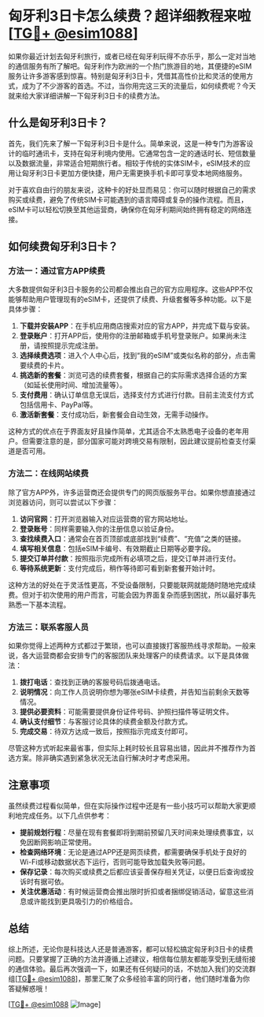 # 匈牙利3日卡怎么续费？超详细教程来啦[[TG💪+ @esim1088](https://t.me/s/esim1088)]

如果你最近计划去匈牙利旅行，或者已经在匈牙利玩得不亦乐乎，那么一定对当地的通信服务有所了解吧。匈牙利作为欧洲的一个热门旅游目的地，其便捷的eSIM服务让许多游客感到惊喜。特别是匈牙利3日卡，凭借其高性价比和灵活的使用方式，成为了不少游客的首选。不过，当你用完这三天的流量后，如何续费呢？今天就来给大家详细讲解一下匈牙利3日卡的续费方法。

## 什么是匈牙利3日卡？

首先，我们先来了解一下匈牙利3日卡是什么。简单来说，这是一种专门为游客设计的临时通讯卡，支持在匈牙利境内使用。它通常包含一定的通话时长、短信数量以及数据流量，非常适合短期旅行者。相较于传统的实体SIM卡，eSIM技术的应用让匈牙利3日卡更加方便快捷，用户无需更换手机卡即可享受本地网络服务。

对于喜欢自由行的朋友来说，这种卡的好处显而易见：你可以随时根据自己的需求购买或续费，避免了传统SIM卡可能遇到的语言障碍或复杂的操作流程。而且，eSIM卡可以轻松切换至其他运营商，确保你在匈牙利期间始终拥有稳定的网络连接。

## 如何续费匈牙利3日卡？

### 方法一：通过官方APP续费

大多数提供匈牙利3日卡服务的公司都会推出自己的官方应用程序。这些APP不仅能够帮助用户管理现有的eSIM卡，还提供了续费、升级套餐等多种功能。以下是具体步骤：

1. **下载并安装APP**：在手机应用商店搜索对应的官方APP，并完成下载与安装。
2. **登录账户**：打开APP后，使用你的注册邮箱或手机号登录账户。如果尚未注册，请按照提示完成注册。
3. **选择续费选项**：进入个人中心后，找到“我的eSIM”或类似名称的部分，点击需要续费的卡片。
4. **挑选新的套餐**：浏览可选的续费套餐，根据自己的实际需求选择合适的方案（如延长使用时间、增加流量等）。
5. **支付费用**：确认订单信息无误后，选择支付方式进行付款。目前主流支付方式包括信用卡、PayPal等。
6. **激活新套餐**：支付成功后，新套餐会自动生效，无需手动操作。

这种方式的优点在于界面友好且操作简单，尤其适合不太熟悉电子设备的老年用户。但需要注意的是，部分国家可能对跨境交易有限制，因此建议提前检查支付渠道是否可用。

### 方法二：在线网站续费

除了官方APP外，许多运营商还会提供专门的网页版服务平台。如果你想直接通过浏览器访问，则可以尝试以下步骤：

1. **访问官网**：打开浏览器输入对应运营商的官方网站地址。
2. **登录账号**：同样需要输入你的注册信息以验证身份。
3. **查找续费入口**：通常会在首页顶部或底部找到“续费”、“充值”之类的链接。
4. **填写相关信息**：包括eSIM卡编号、有效期截止日期等必要字段。
5. **提交订单并付款**：按照指示完成所有必填项之后，提交订单并进行支付。
6. **等待系统更新**：支付完成后，稍作等待即可看到新套餐开始计时。

这种方法的好处在于灵活性更高，不受设备限制，只要能联网就能随时随地完成续费。但对于初次使用的用户而言，可能会因为界面复杂而感到困扰，所以最好事先熟悉一下基本流程。

### 方法三：联系客服人员

如果你觉得上述两种方式都过于繁琐，也可以直接拨打客服热线寻求帮助。一般来说，各大运营商都会安排专门的客服团队来处理客户的续费请求。以下是具体做法：

1. **拨打电话**：查找到正确的客服号码后拨通电话。
2. **说明情况**：向工作人员说明你想为哪张eSIM卡续费，并告知当前剩余天数等情况。
3. **提供必要资料**：可能需要提供身份证件号码、护照扫描件等证明文件。
4. **确认支付细节**：与客服讨论具体的续费金额及付款方式。
5. **完成交易**：待双方达成一致后，按照指示完成支付即可。

尽管这种方式听起来最省事，但实际上耗时较长且容易出错，因此并不推荐作为首选方案。除非确实遇到紧急状况无法自行解决时才考虑采用。

## 注意事项

虽然续费过程看似简单，但在实际操作过程中还是有一些小技巧可以帮助大家更顺利地完成任务。以下几点供参考：

- **提前规划行程**：尽量在现有套餐即将到期前预留几天时间来处理续费事宜，以免因断网影响正常使用。
- **检查网络环境**：无论是通过APP还是网页续费，都需要确保手机处于良好的Wi-Fi或移动数据状态下运行，否则可能导致加载失败等问题。
- **保存记录**：每次购买或续费之后都应该妥善保存相关凭证，以便日后查询或投诉时有据可依。
- **关注优惠活动**：有时候运营商会推出限时折扣或者捆绑促销活动，留意这些消息或许能找到更具吸引力的价格组合。

## 总结

综上所述，无论你是科技达人还是普通游客，都可以轻松搞定匈牙利3日卡的续费问题。只要掌握了正确的方法并遵循上述建议，相信每位朋友都能享受到无缝衔接的通信体验。最后再次强调一下，如果还有任何疑问的话，不妨加入我们的交流群组[[TG💪+ @esim1088](https://t.me/s/esim1088)]，那里汇聚了众多经验丰富的同行者，他们随时准备为你答疑解惑哦！

[[TG💪+ @esim1088](https://t.me/s/esim1088) ![Image](https://i.postimg.cc/4NQfJmqS/Snipaste-2025-05-13-00-14-12.png)]
